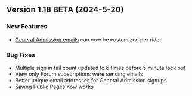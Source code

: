  ## Version 1.18 BETA (2024-5-20)
 ### New Features
 - [General Admission emails](/GA/email) can now be customized per rider

 ### Bug Fixes
 - Multiple sign in fail count updated to 6 times before 5 minute lock out
 - View only Forum subscriptions were sending emails
 - Better unique email addresses for General Admission signups
 - Saving [Public Pages](/Admin/publicPage) now works
